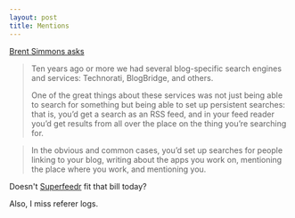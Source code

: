 ```yaml
---
layout: post
title: Mentions
---
```


[Brent Simmons asks](http://inessential.com/2018/01/09/app_idea_mentions)

> Ten years ago or more we had several blog-specific search engines and
> services: Technorati, BlogBridge, and others.
>
> One of the great things about these services was not just being able to
> search for something but being able to set up persistent searches: that is,
> you’d get a search as an RSS feed, and in your feed reader you’d get results
> from all over the place on the thing you’re searching for.

> In the obvious and common cases, you’d set up searches for people linking to
> your blog, writing about the apps you work on, mentioning the place where you
> work, and mentioning you.

Doesn't [Superfeedr](http://superfeedr.com/) fit that bill today?

Also, I miss referer logs.
